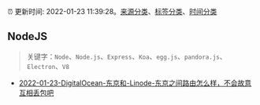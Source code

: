 :alarm_clock: 更新时间: 2022-01-23 11:39:28。[来源分类](../README.md)、[标签分类](../TAGS.md)、[时间分类](../TIMELINE.md)

## NodeJS


> 关键字：`Node`、`Node.js`、`Express`、`Koa`、`egg.js`、`pandora.js`、`Electron`、`V8`



- [2022-01-23-DigitalOcean-东京和-Linode-东京之间路由怎么样，不会故意互相丢包吧](https://www.v2ex.com/t/830102) 